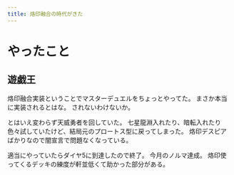 ```yaml
---
title: 烙印融合の時代がきた
---
```


# やったこと

## 遊戯王

烙印融合実装ということでマスターデュエルをちょっとやってた。
まさか本当に実装されるとはな。
されないわけないか。

とはいえ変わらず天威勇者を回していた。
七星龍淵入れたり、暗転入れたり色々試していたけど、結局元のプロートス型に戻ってしまった。
烙印デスピアばかりなので闇宣言で問題なくなっている。

適当にやっていたらダイヤ5に到達したので終了。
今月のノルマ達成。
烙印使ってくるデッキの練度が軒並低くて助かった部分がある。
